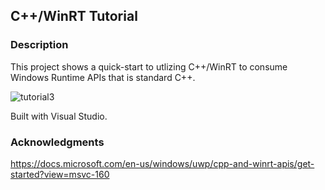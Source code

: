 ## C++/WinRT Tutorial

### Description
This project shows a quick-start to utlizing C++/WinRT to consume Windows Runtime APIs that is standard C++.

![tutorial3](https://user-images.githubusercontent.com/68759170/132779909-8a11696a-afaf-4a74-adf0-90d9176f5a9d.PNG)

Built with Visual Studio. 

### Acknowledgments
https://docs.microsoft.com/en-us/windows/uwp/cpp-and-winrt-apis/get-started?view=msvc-160
